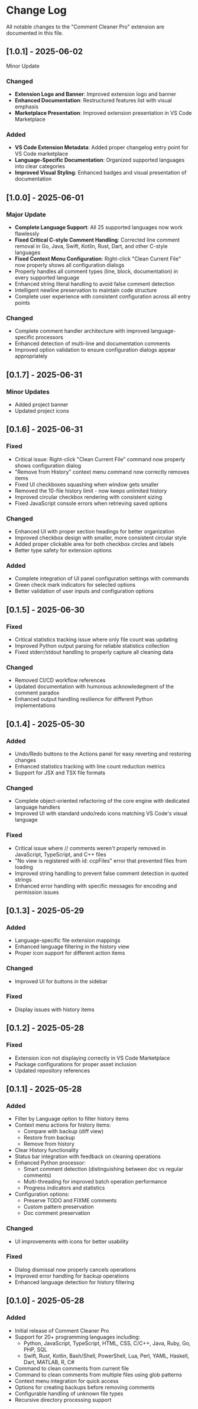 # Change Log

All notable changes to the "Comment Cleaner Pro" extension are documented in this file.

## [1.0.1] - 2025-06-02

Minor Update

### Changed
- **Extension Logo and Banner**: Improved extension logo and banner 
- **Enhanced Documentation**: Restructured features list with visual emphasis
- **Marketplace Presentation**: Improved extension presentation in VS Code Marketplace

### Added
- **VS Code Extension Metadata**: Added proper changelog entry point for VS Code marketplace
- **Language-Specific Documentation**: Organized supported languages into clear categories
- **Improved Visual Styling**: Enhanced badges and visual presentation of documentation


## [1.0.0] - 2025-06-01

### Major Update
- **Complete Language Support**: All 25 supported languages now work flawlessly
- **Fixed Critical C-style Comment Handling**: Corrected line comment removal in Go, Java, Swift, Kotlin, Rust, Dart, and other C-style languages
- **Fixed Context Menu Configuration**: Right-click "Clean Current File" now properly shows all configuration dialogs
- Properly handles all comment types (line, block, documentation) in every supported language
- Enhanced string literal handling to avoid false comment detection
- Intelligent newline preservation to maintain code structure
- Complete user experience with consistent configuration across all entry points

### Changed
- Complete comment handler architecture with improved language-specific processors
- Enhanced detection of multi-line and documentation comments
- Improved option validation to ensure configuration dialogs appear appropriately

## [0.1.7] - 2025-06-31

### Minor Updates
- Added project banner
- Updated project icons

## [0.1.6] - 2025-06-31
### Fixed
- Critical issue: Right-click "Clean Current File" command now properly shows configuration dialog
- "Remove from History" context menu command now correctly removes items
- Fixed UI checkboxes squashing when window gets smaller
- Removed the 10-file history limit - now keeps unlimited history
- Improved circular checkbox rendering with consistent sizing
- Fixed JavaScript console errors when retrieving saved options

### Changed
- Enhanced UI with proper section headings for better organization
- Improved checkbox design with smaller, more consistent circular style
- Added proper clickable area for both checkbox circles and labels
- Better type safety for extension options

### Added
- Complete integration of UI panel configuration settings with commands
- Green check mark indicators for selected options
- Better validation of user inputs and configuration options

## [0.1.5] - 2025-06-30
### Fixed
- Critical statistics tracking issue where only file count was updating
- Improved Python output parsing for reliable statistics collection
- Fixed stderr/stdout handling to properly capture all cleaning data

### Changed
- Removed CI/CD workflow references
- Updated documentation with humorous acknowledegment of the comment paradox
- Enhanced output handling resilience for different Python implementations

## [0.1.4] - 2025-05-30
### Added
- Undo/Redo buttons to the Actions panel for easy reverting and restoring changes
- Enhanced statistics tracking with line count reduction metrics
- Support for JSX and TSX file formats

### Changed
- Complete object-oriented refactoring of the core engine with dedicated language handlers
- Improved UI with standard undo/redo icons matching VS Code's visual language

### Fixed
- Critical issue where // comments weren't properly removed in JavaScript, TypeScript, and C++ files
- "No view is registered with id: ccpFiles" error that prevented files from loading
- Improved string handling to prevent false comment detection in quoted strings
- Enhanced error handling with specific messages for encoding and permission issues

## [0.1.3] - 2025-05-29
### Added
- Language-specific file extension mappings
- Enhanced language filtering in the history view
- Proper icon support for different action items

### Changed
- Improved UI for buttons in the sidebar

### Fixed
- Display issues with history items

## [0.1.2] - 2025-05-28
### Fixed
- Extension icon not displaying correctly in VS Code Marketplace
- Package configurations for proper asset inclusion
- Updated repository references

## [0.1.1] - 2025-05-28
### Added
- Filter by Language option to filter history items
- Context menu actions for history items:
  - Compare with backup (diff view)
  - Restore from backup
  - Remove from history
- Clear History functionality
- Status bar integration with feedback on cleaning operations
- Enhanced Python processor:
  - Smart comment detection (distinguishing between doc vs regular comments)
  - Multi-threading for improved batch operation performance
  - Progress indicators and statistics
- Configuration options:
  - Preserve TODO and FIXME comments
  - Custom pattern preservation
  - Doc comment preservation

### Changed
- UI improvements with icons for better usability

### Fixed
- Dialog dismissal now properly cancels operations
- Improved error handling for backup operations
- Enhanced language detection for history filtering

## [0.1.0] - 2025-05-28
### Added
- Initial release of Comment Cleaner Pro
- Support for 20+ programming languages including:
  - Python, JavaScript, TypeScript, HTML, CSS, C/C++, Java, Ruby, Go, PHP, SQL
  - Swift, Rust, Kotlin, Bash/Shell, PowerShell, Lua, Perl, YAML, Haskell, Dart, MATLAB, R, C#
- Command to clean comments from current file
- Command to clean comments from multiple files using glob patterns
- Context menu integration for quick access
- Options for creating backups before removing comments
- Configurable handling of unknown file types
- Recursive directory processing support